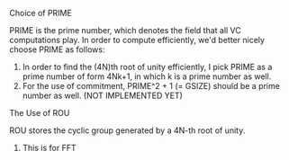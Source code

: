 
Choice of PRIME

PRIME is the prime number, which denotes the field that all VC computations play. In order to compute efficiently, we'd better nicely choose PRIME as follows:
1. In order to find the (4N)th root of unity efficiently, I pick PRIME as a prime number of form 4Nk+1, in which k is a prime number as well.
2. For the use of commitment, PRIME^2 + 1 (= GSIZE) should be a prime number as well. (NOT IMPLEMENTED YET)


The Use of ROU

ROU stores the cyclic group generated by a 4N-th root of unity.
1. This is for FFT 

